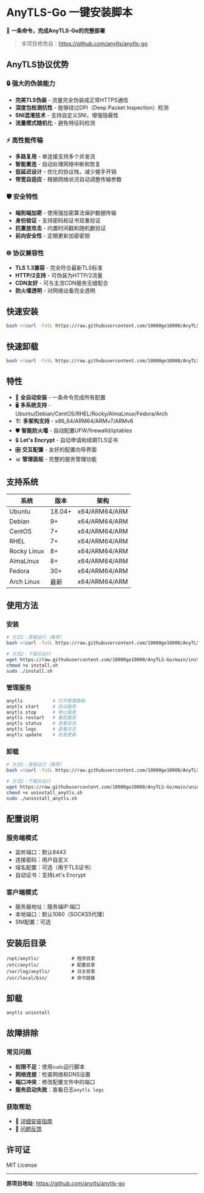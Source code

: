 # AnyTLS-Go 一键安装脚本

🚀 **一条命令，完成AnyTLS-Go的完整部署**

> 本项目修改自：https://github.com/anytls/anytls-go

## AnyTLS协议优势

### 🔒 **强大的伪装能力**
- **完美TLS伪装** - 流量完全伪装成正常HTTPS通信
- **深度包检测抗性** - 能够绕过DPI（Deep Packet Inspection）检测
- **SNI混淆技术** - 支持自定义SNI，增强隐蔽性
- **流量模式随机化** - 避免特征码检测

### ⚡ **高性能传输**
- **多路复用** - 单连接支持多个并发流
- **智能重连** - 自动处理网络中断和恢复
- **低延迟设计** - 优化的协议栈，减少握手开销
- **带宽自适应** - 根据网络状况自动调整传输参数

### 🛡️ **安全特性**
- **端到端加密** - 使用强加密算法保护数据传输
- **身份验证** - 支持密码和证书双重验证
- **抗重放攻击** - 内置时间戳和随机数验证
- **前向安全性** - 定期更新加密密钥

### 🌐 **协议兼容性**
- **TLS 1.3兼容** - 完全符合最新TLS标准
- **HTTP/2支持** - 可伪装为HTTP/2流量
- **CDN友好** - 可与主流CDN服务无缝配合
- **防火墙透明** - 对网络设备完全透明

## 快速安装

```bash
bash <(curl -fsSL https://raw.githubusercontent.com/10000ge10000/AnyTLS-Go/main/install.sh)
```

## 快速卸载

```bash
bash <(curl -fsSL https://raw.githubusercontent.com/10000ge10000/AnyTLS-Go/main/uninstall_anytls.sh)
```

## 特性

- 🔧 **全自动安装** - 一条命令完成所有配置
- 🖥️ **多系统支持** - Ubuntu/Debian/CentOS/RHEL/Rocky/AlmaLinux/Fedora/Arch
- 🏗️ **多架构支持** - x86_64/ARM64/ARMv7/ARMv6
- 🛡️ **智能防火墙** - 自动配置UFW/firewalld/iptables
- 🔒 **Let's Encrypt** - 自动申请和续期TLS证书
- 🎛️ **交互配置** - 友好的配置向导界面
- 📊 **管理面板** - 完整的服务管理功能

## 支持系统

| 系统 | 版本 | 架构 |
|------|------|------|
| Ubuntu | 18.04+ | x64/ARM64/ARM |
| Debian | 9+ | x64/ARM64/ARM |
| CentOS | 7+ | x64/ARM64/ARM |
| RHEL | 7+ | x64/ARM64/ARM |
| Rocky Linux | 8+ | x64/ARM64/ARM |
| AlmaLinux | 8+ | x64/ARM64/ARM |
| Fedora | 30+ | x64/ARM64/ARM |
| Arch Linux | 最新 | x64/ARM64/ARM |

## 使用方法

### 安装
```bash
# 方式1：直接运行（推荐）
bash <(curl -fsSL https://raw.githubusercontent.com/10000ge10000/AnyTLS-Go/main/install.sh)

# 方式2：下载后运行
wget https://raw.githubusercontent.com/10000ge10000/AnyTLS-Go/main/install.sh
chmod +x install.sh
sudo ./install.sh
```

### 管理服务
```bash
anytls           # 打开管理面板
anytls start     # 启动服务
anytls stop      # 停止服务
anytls restart   # 重启服务
anytls status    # 查看状态
anytls logs      # 查看日志
anytls update    # 检查更新
```

### 卸载
```bash
# 方式1：直接运行（推荐）
bash <(curl -fsSL https://raw.githubusercontent.com/10000ge10000/AnyTLS-Go/main/uninstall_anytls.sh)

# 方式2：下载后运行
wget https://raw.githubusercontent.com/10000ge10000/AnyTLS-Go/main/uninstall_anytls.sh
chmod +x uninstall_anytls.sh
sudo ./uninstall_anytls.sh
```

## 配置说明

### 服务端模式
- 监听端口：默认8443
- 连接密码：用户自定义
- 域名配置：可选（用于TLS证书）
- 自动证书：支持Let's Encrypt

### 客户端模式
- 服务器地址：服务端IP:端口
- 本地端口：默认1080（SOCKS5代理）
- SNI配置：可选

## 安装后目录

```
/opt/anytls/            # 程序目录
/etc/anytls/            # 配置目录
/var/log/anytls/        # 日志目录
/usr/local/bin/         # 命令链接
```

## 卸载

```bash
anytls uninstall
```

## 故障排除

### 常见问题
- **权限不足**：使用`sudo`运行脚本
- **网络连接**：检查网络和DNS设置
- **端口冲突**：修改配置文件中的端口
- **服务启动失败**：查看日志`anytls logs`

### 获取帮助
- 📖 [详细安装指南](INSTALL_GUIDE.md)
- 🐛 [问题反馈](https://github.com/10000ge10000/AnyTLS-Go/issues)

## 许可证

MIT License

---

**原项目地址**: https://github.com/anytls/anytls-go